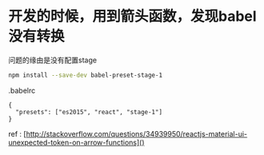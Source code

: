 # 开发的时候，用到箭头函数，发现babel没有转换

问题的缘由是没有配置stage

```bash
npm install --save-dev babel-preset-stage-1
```

.babelrc
```
{
  "presets": ["es2015", "react", "stage-1"]
}
```

ref : [http://stackoverflow.com/questions/34939950/reactjs-material-ui-unexpected-token-on-arrow-functions]()